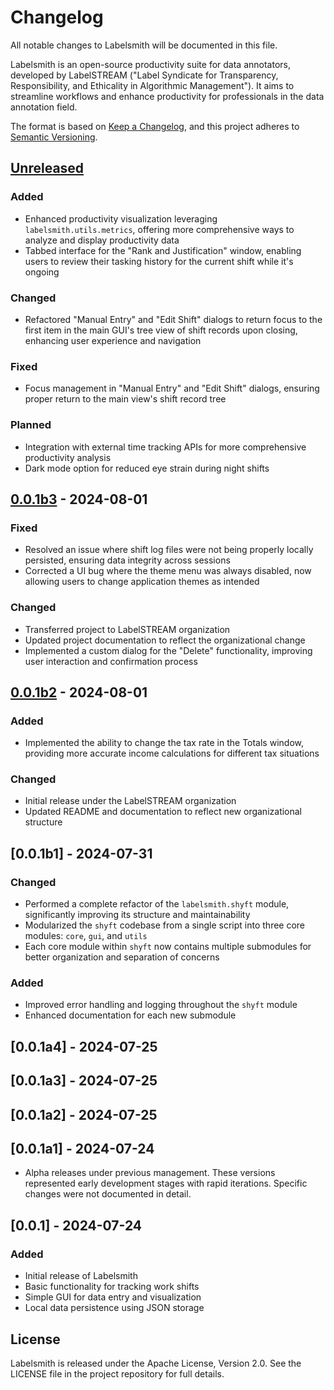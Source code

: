 # Changelog

All notable changes to Labelsmith will be documented in this file.

Labelsmith is an open-source productivity suite for data annotators, developed by LabelSTREAM ("Label Syndicate for Transparency, Responsibility, and Ethicality in Algorithmic Management"). It aims to streamline workflows and enhance productivity for professionals in the data annotation field.

The format is based on [Keep a Changelog](https://keepachangelog.com/en/1.0.0/),
and this project adheres to [Semantic Versioning](https://semver.org/spec/v2.0.0.html).

## [Unreleased]

### Added
- Enhanced productivity visualization leveraging `labelsmith.utils.metrics`, offering more comprehensive ways to analyze and display productivity data
- Tabbed interface for the "Rank and Justification" window, enabling users to review their tasking history for the current shift while it's ongoing

### Changed
- Refactored "Manual Entry" and "Edit Shift" dialogs to return focus to the first item in the main GUI's tree view of shift records upon closing, enhancing user experience and navigation

### Fixed
- Focus management in "Manual Entry" and "Edit Shift" dialogs, ensuring proper return to the main view's shift record tree

### Planned
- Integration with external time tracking APIs for more comprehensive productivity analysis
- Dark mode option for reduced eye strain during night shifts

## [0.0.1b3] - 2024-08-01

### Fixed
- Resolved an issue where shift log files were not being properly locally persisted, ensuring data integrity across sessions
- Corrected a UI bug where the theme menu was always disabled, now allowing users to change application themes as intended

### Changed
- Transferred project to LabelSTREAM organization
- Updated project documentation to reflect the organizational change
- Implemented a custom dialog for the "Delete" functionality, improving user interaction and confirmation process

## [0.0.1b2] - 2024-08-01

### Added
- Implemented the ability to change the tax rate in the Totals window, providing more accurate income calculations for different tax situations

### Changed
- Initial release under the LabelSTREAM organization
- Updated README and documentation to reflect new organizational structure

## [0.0.1b1] - 2024-07-31

### Changed
- Performed a complete refactor of the `labelsmith.shyft` module, significantly improving its structure and maintainability
- Modularized the `shyft` codebase from a single script into three core modules: `core`, `gui`, and `utils`
- Each core module within `shyft` now contains multiple submodules for better organization and separation of concerns

### Added
- Improved error handling and logging throughout the `shyft` module
- Enhanced documentation for each new submodule

## [0.0.1a4] - 2024-07-25
## [0.0.1a3] - 2024-07-25
## [0.0.1a2] - 2024-07-25
## [0.0.1a1] - 2024-07-24

- Alpha releases under previous management. These versions represented early development stages with rapid iterations. Specific changes were not documented in detail.

## [0.0.1] - 2024-07-24

### Added
- Initial release of Labelsmith
- Basic functionality for tracking work shifts
- Simple GUI for data entry and visualization
- Local data persistence using JSON storage

## License

Labelsmith is released under the Apache License, Version 2.0. See the LICENSE file in the project repository for full details.

[Unreleased]: https://github.com/LabelSTREAM/labelsmith/compare/v0.0.1b3...HEAD
[0.0.1b3]: https://github.com/LabelSTREAM/labelsmith/compare/v0.0.1b2...v0.0.1b3
[0.0.1b2]: https://github.com/LabelSTREAM/labelsmith/releases/tag/v0.0.1b2